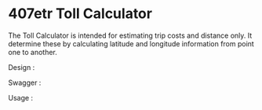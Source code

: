 # 407etr Toll Calculator
The Toll Calculator is intended for estimating trip costs and distance only. 
It determine these by calculating latitude and longitude information from point one to another.

Design : 


Swagger : 

Usage :

